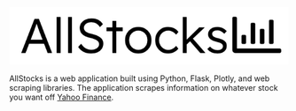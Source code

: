![AllStocks](/demo/logo.png)

AllStocks is a web application built using Python, Flask, Plotly, and web scraping libraries. The application scrapes information on whatever stock you want off 
[Yahoo Finance](https://ca.finance.yahoo.com).




